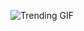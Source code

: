 
<!-- GIF_SECTION -->
![Trending GIF](https://media2.giphy.com/media/v1.Y2lkPThiYjIxNzcyY3F0djB6cjN1czdnYWliaW53ZmRva3Eyc2Y0M2hxcXhwandsYWFzbSZlcD12MV9naWZzX3NlYXJjaCZjdD1n/aHiv481xki1WdhQonS/giphy.gif)
<!-- END_GIF_SECTION -->
